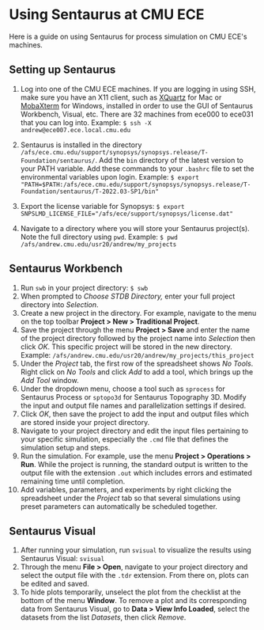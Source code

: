 # Using Sentaurus at CMU ECE
Here is a guide on using Sentaurus for process simulation on CMU ECE's machines.
## Setting up Sentaurus
1. Log into one of the CMU ECE machines. If you are logging in using SSH, make sure you have an X11 client, such as [XQuartz](www.xquartz.org) for Mac or [MobaXterm](https://mobaxterm.mobatek.net/) for Windows, installed in order to use the GUI of Sentaurus Workbench, Visual, etc.
There are 32 machines from ece000 to ece031 that you can log into. 
Example: `$ ssh -X andrew@ece007.ece.local.cmu.edu`
 
 2. Sentaurus is installed in the directory `/afs/ece.cmu.edu/support/synopsys/synopsys.release/T-Foundation/sentaurus/`. Add the `bin` directory of the latest version to your PATH variable. Add these commands to your `.bashrc` file to set the environmental variables upon login. Example:
 `$ export "PATH=$PATH:/afs/ece.cmu.edu/support/synopsys/synopsys.release/T-Foundation/sentaurus/T-2022.03-SP1/bin"`
 3. Export the license variable for Synopsys:
`$ export SNPSLMD_LICENSE_FILE="/afs/ece/support/synopsys/license.dat"`
4. Navigate to a directory where you will store your Sentaurus project(s). Note the full directory using `pwd`. Example:
`$ pwd`
`/afs/andrew.cmu.edu/usr20/andrew/my_projects`

## Sentaurus Workbench
1. Run `swb` in your project directory:
`$ swb`
2. When prompted to *Choose STDB Directory,* enter your full project directory into *Selection*.
3. Create a new project in the directory. For example, navigate to the menu on the top toolbar **Project > New > Traditional Project**.
4. Save the project through the menu **Project > Save** and enter the name of the project directory followed by the project name into *Selection* then click *OK*. This specific project will be stored in the new directory. Example: `/afs/andrew.cmu.edu/usr20/andrew/my_projects/this_project`
5. Under the *Project* tab, the first row of the spreadsheet shows *No Tools*. Right click on *No Tools* and click *Add* to add a tool, which brings up the *Add Tool* window.
6. Under the dropdown menu, choose a tool such as `sprocess` for Sentaurus Process or `sptopo3d` for Sentaurus Topography 3D. Modify the input and output file names and parallelization settings if desired. 
7. Click *OK*, then save the project to add the input and output files which are stored inside your project directory.
8. Navigate to your project directory and edit the input files pertaining to your specific simulation, especially the `.cmd` file that defines the simulation setup and steps.
9. Run the simulation. For example, use the menu **Project > Operations > Run**. While the project is running, the standard output is written to the output file with the extension `.out` which includes errors and estimated remaining time until completion. 
10. Add variables, parameters, and experiments by right clicking the spreadsheet under the *Project* tab so that several simulations using preset parameters can automatically be scheduled together.

## Sentaurus Visual
1. After running your simulation, run `svisual` to visualize the results using Sentaurus Visual:
`svisual`
2. Through the menu **File > Open**, navigate to your project directory and select the output file with the `.tdr` extension. From there on, plots can be edited and saved.
3. To hide plots temporarily, unselect the plot from the checklist at the bottom of the menu **Window**. To remove a plot and its corresponding data from Sentaurus Visual, go to **Data > View Info Loaded**, select the datasets from the list *Datasets*, then click *Remove*.
